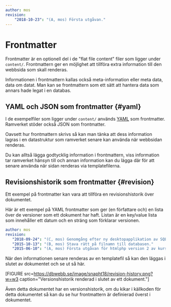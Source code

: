 ```yaml
---
author: mos
revision:
    "2018-10-23": "(A, mos) Första utgåvan."
---
```

Frontmatter
===========================

Frontmatter är en optionell del i de "flat file content" filer som ligger under `content/`. Frontmattern ger en möjlighet att tillföra extra information till den webbsida som skall renderas.

Informationen i frontmattern kallas också meta-information eller meta data, data om datat. Man kan se frontmattern som ett sätt att hantera data som annars hade legat i en databas.



YAML och JSON som frontmatter {#yaml}
---------------------------

I de exempelfiler som ligger under `content/` används [YAML](http://yaml.org/) som frontmatter. Ramverket stöder också JSON som frontmatter.

Oavsett hur frontmattern skrivs så kan man tänka att dess information lagras i en datastruktur som ramverket senare kan använda när webbsidan renderas.

Du kan alltså lägga godtycklig information i frontmattern, viss information  tar ramverket hänsyn till och annan information kan du lägga där för att senare använda när sidan renderas via templatefilerna.

<!-- någonstans behövs i detalj förklara hur frontmattern tolkas av ramverket -->



Revisionshistorik som frontmatter {#revision}
---------------------------

 Ett exempel på frontmatter kan vara att tillföra en revisionshistorik över dokumentet.
 
 Här är ett exempel på YAML frontmatter som ger (en författare och) en lista över de versioner som ett dokument har haft. Listan är en key/value lista som innehåller ett datum och en sträng som förklarar versionen.
 
 ```yaml
author: mos
revision:
    "2018-09-24": "(C, mos) Genomgång efter ny desktopapplikation av SQLite."
    "2015-10-13": "(B, mos) Stava rätt på filnamn till databasen."
    "2015-06-10": "(A, mos) Första utgåvan för htmlphp version 2 av kursen."
```

När den informationen senare renderas av en templatefil så kan den läggas i slutet av dokumentet och se ut så här.

[FIGURE src=https://dbwebb.se/image/snapht18/revision-history.png?w=w3 caption="Versionshistorik renderad i slutet av ett dokument."]

Även detta dokumentet har en versionshistorik, om du kikar i källkoden för detta dokumentet så kan du se hur frontmattern är definierad överst i dokumentet.
